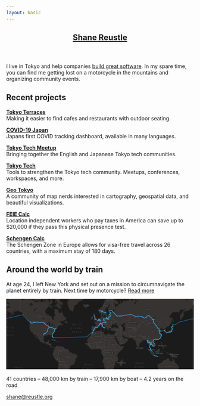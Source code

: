 ```yaml
---
layout: basic
---
```

<header>
  <h2><a href="/">Shane Reustle</a></h2>
</header>

<section markdown="1">

I live in Tokyo and help companies [build great software](https://reustle.co). In my spare time, you can find me getting lost on a motorcycle in the mountains and organizing community events.


## Recent projects

[**Tokyo Terraces**](https://tokyoterraces.com)<br/>
Making it easier to find cafes and restaurants with outdoor seating.

[**COVID-19 Japan**](https://covid19japan.com)<br/>
Japans first COVID tracking dashboard, available in many languages.

[**Tokyo Tech Meetup**](https://meetup.tokyotech.com)<br/>
Bringing together the English and Japanese Tokyo tech communities.

[**Tokyo Tech**](https://tokyotech.com)<br/>
Tools to strengthen the Tokyo tech community. Meetups, conferences, workspaces, and more.

[**Geo Tokyo**](https://geotokyo.com)<br/>
A community of map nerds interested in cartography, geospatial data, and beautiful visualizations.

[**FEIE Calc**](https://feiecalc.com)<br/>
Location independent workers who pay taxes in America can save up to $20,000 if they pass this physical presence test.

[**Schengen Calc**](https://schengencalc.com)<br/>
The Schengen Zone in Europe allows for visa-free travel across 26 countries, with a maximum stay of 180 days.


<!--
Secret bonus list
<p>
<strong><a href="https://updategroups.com" target="_blank">Update Groups</a></strong><br/>
Automated periodic check-ins for medium size groups of people.
</p>

<p>
<strong><a href="https://humans.io" target="_blank">Humans</a></strong><br/>
A personal CRM for the people you meet.
</p>

<p>
<strong><a href="https://tokyobikeshare.com" target="_blank">Tokyo Bike Share</a></strong><br/>
Tokyo has a comprehensive e-bike share program with an unfortunately lacking web interface.
</p>
-->

## Around the world by train

At age 24, I left New York and set out on a mission to circumnavigate the planet entirely by train. Next time by motorcycle? [Read more](/rtw)

<a href="/rtw"><img src="static/rtw-map.jpg" alt="Shane Reustle RTW Map" /></a>

41 countries – 48,000 km by train – 17,900 km by boat – 4.2 years on the road

</section>

<footer>
  <a href="mailto:shane@reustle.org">shane@reustle.org</a>
</footer>
